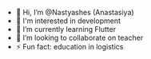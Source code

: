 - 👋 Hi, I’m @Nastyashes (Anastasiya)
- 👀 I'm interested in development
- 🌱 I’m currently learning Flutter
- 💞️ I’m looking to collaborate on teacher
- ⚡ Fun fact: education in logistics


<!---
Nastyashes/Nastyashes is a ✨ special ✨ repository because its `README.md` (this file) appears on your GitHub profile.
You can click the Preview link to take a look at your changes.
--->
